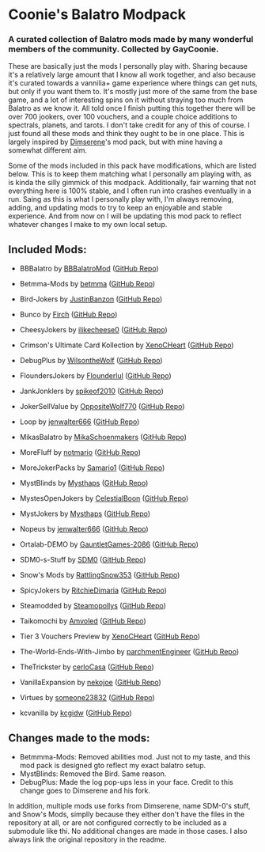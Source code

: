 # Coonie's Balatro Modpack
### A curated collection of Balatro mods made by many wonderful members of the community. Collected by GayCoonie. 

These are basically just the mods I personally play with. Sharing because it's a relatively large amount that I know all work together, and also because it's curated towards a vannilia+ game experience where things can get nuts, but only if you want them to. It's mostly just more of the same from the base game, and a lot of interesting spins on it without straying too much from Balatro as we know it. All told once I finish putting this together there will be over 700 jookers, over 100 vouchers, and a couple choice additions to spectrals, planets, and tarots. I don't take credit for any of this of course. I just found all these mods and think they ought to be in one place. This is largely inspired by [Dimserene](https://github.com/Dimserene//)'s mod pack, but with mine having a somewhat different aim. 

Some of the mods included in this pack have modifications, which are listed below. This is to keep them matching what I personally am playing with, as is kinda the silly gimmick of this modpack. Additionally, fair warning that not everything here is 100% stable, and I often run into crashes eventually in a run. Saing as this is what I personally play with, I'm always removing, adding, and updating mods to try to keep an enjoyable and stable experience. And from now on I will be updating this mod pack to reflect whatever changes I make to my own local setup.

## Included Mods:
- BBBalatro by [BBBalatroMod](https://github.com/BBBalatroMod) ([GitHub Repo](https://github.com/BBBalatroMod/BBBalatro))

- Betmma-Mods by [betmma](https://github.com/betmma/) ([GitHub Repo](https://github.com/GayCoonie/Betmma-Mods))

- Bird-Jokers by [JustinBanzon](https://github.com/JustinBanzon) ([GitHub Repo](https://github.com/JustinBanzon/Bird-Jokers))

- Bunco by [Firch](https://github.com/Firch) ([GitHub Repo](https://github.com/Firch/Bunco))

- CheesyJokers by [ilikecheese0](https://github.com/ilikecheese0) ([GitHub Repo](https://github.com/ilikecheese0/CheesyJokers))

- Crimson's Ultimate Card Kollection by [XenoCHeart](https://github.com/XenoCHeart) ([GitHub Repo](https://github.com/XenoCHeart/Crimsons-Ultimate-Card-Collection))

- DebugPlus by [WilsontheWolf](https://github.com/WilsontheWolf) ([GitHub Repo](https://github.com/Dimserene/DebugPlus))

- FloundersJokers by [Flounderlul](https://github.com/Flounderlul) ([GitHub Repo](https://github.com/Flounderlul/FloundersJokers))

- JankJonklers by [spikeof2010](https://github.com/spikeof2010) ([GitHub Repo](https://github.com/spikeof2010/JankJonklers))

- JokerSellValue by [OppositeWolf770](https://github.com/OppositeWolf770) ([GitHub Repo](https://github.com/OppositeWolf770/JokerSellValue))

- Loop by [jenwalter666](https://github.com/jenwalter666) ([GitHub Repo](https://github.com/jenwalter666/Loop))

- MikasBalatro by [MikaSchoenmakers](https://github.com/MikaSchoenmakers) ([GitHub Repo](https://github.com/Dimserene/MikasBalatro))

- MoreFluff by [notmario](https://github.com/notmario) ([GitHub Repo](https://github.com/notmario/MoreFluff))

- MoreJokerPacks by [Samario1](https://github.com/Samario1) ([GitHub Repo](https://github.com/Samario1/MoreJokerPacks))

- MystBlinds by [Mysthaps](https://github.com/Mysthaps) ([GitHub Repo](https://github.com/GayCoonie/MystBlinds))

- MystesOpenJokers by [CelestialBoon](https://github.com/CelestialBoon) ([GitHub Repo](https://github.com/CelestialBoon/MystesOpenJokers))

- MystJokers by [Mysthaps](https://github.com/Mysthaps) ([GitHub Repo](https://github.com/Mysthaps/BalatroMods/))

- Nopeus by [jenwalter666](https://github.com/jenwalter666) ([GitHub Repo](https://github.com/jenwalter666/Nopeus))

- Ortalab-DEMO by [GauntletGames-2086](https://github.com/GauntletGames-2086) ([GitHub Repo](https://github.com/GauntletGames-2086/Ortalab-DEMO))

- SDM0-s-Stuff by [SDM0](https://github.com/SDM0) ([GitHub Repo](https://github.com/Dimserene/SDM0-s-Stuff))

- Snow's Mods by [RattlingSnow353](https://github.com/RattlingSnow353) ([GitHub Repo](https://github.com/RattlingSnow353/Snow-s-Mods))

- SpicyJokers by [RitchieDimaria](https://github.com/RitchieDimaria) ([GitHub Repo](https://github.com/RitchieDimaria/SpicyJokers))

- Steamodded by [Steamopollys](https://github.com/Steamopollys) ([GitHub Repo](https://github.com/Steamopollys/Steamodded))

- Taikomochi by [Amvoled](https://github.com/Amvoled) ([GitHub Repo](https://github.com/Amvoled/Taikomochi))

- Tier 3 Vouchers Preview by [XenoCHeart](https://github.com/XenoCHeart) ([GitHub Repo](https://github.com/XenoCHeart/Crimsons-Ultimate-Card-Collection))

- The-World-Ends-With-Jimbo by [parchmentEngineer](https://github.com/parchmentEngineer) ([GitHub Repo](https://github.com/parchmentEngineer/The-World-Ends-With-Jimbo))

- TheTrickster by [cerloCasa](https://github.com/cerloCasa) ([GitHub Repo](https://github.com/cerloCasa/TheTrickster))

- VanillaExpansion by [nekojoe](https://github.com/nekojoe) ([GitHub Repo](https://github.com/nekojoe/VanillaExpansion))

- Virtues by [someone23832](https://github.com/someone23832) ([GitHub Repo](https://github.com/someone23832/Virtues))

- kcvanilla by [kcgidw](https://github.com/kcgidw) ([GitHub Repo](https://github.com/kcgidw/kcvanilla))

## Changes made to the mods:
- Betmmma-Mods: Removed abilities mod. Just not to my taste, and this mod pack is designed gto reflect my exact balatro setup.
- MystBlinds: Removed the Bird. Same reason.
- DebugPlus: Made the log pop-ups less in your face. Credit to this change goes to Dimserene and his fork.

In addition, multiple mods use forks from Dimserene, name SDM-0's stuff, and Snow's Mods, simplly because they either don't have the files in the repository at all, or are not configured correctly to be included as a submodule like thi. No additional changes are made in those cases. I also always link the original repository in the readme.
